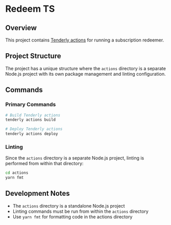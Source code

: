 # Redeem TS

## Overview
This project contains [Tenderly actions](https://docs.tenderly.co/web3-actions/intro-to-web3-actions) for running a subscription redeemer.

## Project Structure

The project has a unique structure where the `actions` directory is a separate Node.js project with its own package management and linting configuration.

## Commands

### Primary Commands
```bash
# Build Tenderly actions
tenderly actions build

# Deploy Tenderly actions
tenderly actions deploy
```

### Linting
Since the `actions` directory is a separate Node.js project, linting is performed from within that directory:

```bash
cd actions
yarn fmt
```

## Development Notes
- The `actions` directory is a standalone Node.js project
- Linting commands must be run from within the `actions` directory
- Use `yarn fmt` for formatting code in the actions directory